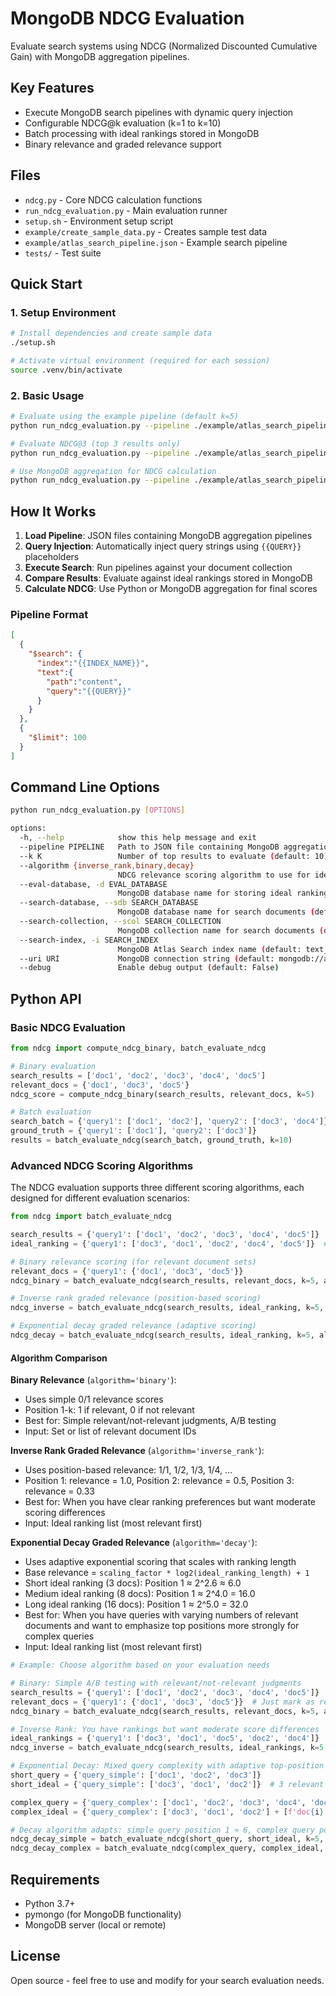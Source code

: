 # MongoDB NDCG Evaluation

Evaluate search systems using NDCG (Normalized Discounted Cumulative Gain) with MongoDB aggregation pipelines.

## Key Features

- Execute MongoDB search pipelines with dynamic query injection
- Configurable NDCG@k evaluation (k=1 to k=10)
- Batch processing with ideal rankings stored in MongoDB
- Binary relevance and graded relevance support

## Files

- `ndcg.py` - Core NDCG calculation functions
- `run_ndcg_evaluation.py` - Main evaluation runner
- `setup.sh` - Environment setup script
- `example/create_sample_data.py` - Creates sample test data
- `example/atlas_search_pipeline.json` - Example search pipeline
- `tests/` - Test suite

## Quick Start

### 1. Setup Environment
```bash
# Install dependencies and create sample data  
./setup.sh

# Activate virtual environment (required for each session)
source .venv/bin/activate
```

### 2. Basic Usage

```bash
# Evaluate using the example pipeline (default k=5)
python run_ndcg_evaluation.py --pipeline ./example/atlas_search_pipeline.json

# Evaluate NDCG@3 (top 3 results only)
python run_ndcg_evaluation.py --pipeline ./example/atlas_search_pipeline.json --k 3

# Use MongoDB aggregation for NDCG calculation
python run_ndcg_evaluation.py --pipeline ./example/atlas_search_pipeline.json --aggregation
```

## How It Works

1. **Load Pipeline**: JSON files containing MongoDB aggregation pipelines
2. **Query Injection**: Automatically inject query strings using `{{QUERY}}` placeholders
3. **Execute Search**: Run pipelines against your document collection
4. **Compare Results**: Evaluate against ideal rankings stored in MongoDB
5. **Calculate NDCG**: Use Python or MongoDB aggregation for final scores

### Pipeline Format
```json
[
  {
    "$search": {
      "index":"{{INDEX_NAME}}",
      "text":{
        "path":"content",
        "query":"{{QUERY}}"
      }
    }
  },
  {
    "$limit": 100
  }
]
```

## Command Line Options

```bash
python run_ndcg_evaluation.py [OPTIONS]

options:
  -h, --help            show this help message and exit
  --pipeline PIPELINE   Path to JSON file containing MongoDB aggregation pipeline
  --k K                 Number of top results to evaluate (default: 10)
  --algorithm {inverse_rank,binary,decay}
                        NDCG relevance scoring algorithm to use for ideal rankings (default: binary)
  --eval-database, -d EVAL_DATABASE
                        MongoDB database name for storing ideal rankings (default: search_evaluation)
  --search-database, --sdb SEARCH_DATABASE
                        MongoDB database name for search documents (default: search_evaluation)
  --search-collection, --scol SEARCH_COLLECTION
                        MongoDB collection name for search documents (default: documents)
  --search-index, -i SEARCH_INDEX
                        MongoDB Atlas Search index name (default: text_search_index)
  --uri URI             MongoDB connection string (default: mongodb://admin:admin@localhost:27017/?directConnection=true&authSource=admin)
  --debug               Enable debug output (default: False)
```

## Python API

### Basic NDCG Evaluation

```python
from ndcg import compute_ndcg_binary, batch_evaluate_ndcg

# Binary evaluation
search_results = ['doc1', 'doc2', 'doc3', 'doc4', 'doc5']
relevant_docs = {'doc1', 'doc3', 'doc5'}
ndcg_score = compute_ndcg_binary(search_results, relevant_docs, k=5)

# Batch evaluation
search_batch = {'query1': ['doc1', 'doc2'], 'query2': ['doc3', 'doc4']}
ground_truth = {'query1': ['doc1'], 'query2': ['doc3']}
results = batch_evaluate_ndcg(search_batch, ground_truth, k=10)
```

### Advanced NDCG Scoring Algorithms

The NDCG evaluation supports three different scoring algorithms, each designed for different evaluation scenarios:

```python
from ndcg import batch_evaluate_ndcg

search_results = {'query1': ['doc1', 'doc2', 'doc3', 'doc4', 'doc5']}
ideal_ranking = {'query1': ['doc3', 'doc1', 'doc2', 'doc4', 'doc5']}  # Most relevant first

# Binary relevance scoring (for relevant document sets)
relevant_docs = {'query1': {'doc1', 'doc3', 'doc5'}}
ndcg_binary = batch_evaluate_ndcg(search_results, relevant_docs, k=5, algorithm='binary')

# Inverse rank graded relevance (position-based scoring)
ndcg_inverse = batch_evaluate_ndcg(search_results, ideal_ranking, k=5, algorithm='inverse_rank')

# Exponential decay graded relevance (adaptive scoring)
ndcg_decay = batch_evaluate_ndcg(search_results, ideal_ranking, k=5, algorithm='decay')
```

#### Algorithm Comparison

**Binary Relevance** (`algorithm='binary'`):
- Uses simple 0/1 relevance scores
- Position 1-k: 1 if relevant, 0 if not relevant
- Best for: Simple relevant/not-relevant judgments, A/B testing
- Input: Set or list of relevant document IDs

**Inverse Rank Graded Relevance** (`algorithm='inverse_rank'`):
- Uses position-based relevance: 1/1, 1/2, 1/3, 1/4, ...
- Position 1: relevance = 1.0, Position 2: relevance = 0.5, Position 3: relevance = 0.33
- Best for: When you have clear ranking preferences but want moderate scoring differences
- Input: Ideal ranking list (most relevant first)

**Exponential Decay Graded Relevance** (`algorithm='decay'`):
- Uses adaptive exponential scoring that scales with ranking length
- Base relevance = `scaling_factor * log2(ideal_ranking_length) + 1`
- Short ideal ranking (3 docs): Position 1 ≈ 2^2.6 ≈ 6.0
- Medium ideal ranking (8 docs): Position 1 ≈ 2^4.0 = 16.0  
- Long ideal ranking (16 docs): Position 1 ≈ 2^5.0 = 32.0
- Best for: When you have queries with varying numbers of relevant documents and want to emphasize top positions more strongly for complex queries
- Input: Ideal ranking list (most relevant first)

```python
# Example: Choose algorithm based on your evaluation needs

# Binary: Simple A/B testing with relevant/not-relevant judgments
search_results = {'query1': ['doc1', 'doc2', 'doc3', 'doc4', 'doc5']}
relevant_docs = {'query1': {'doc1', 'doc3', 'doc5'}}  # Just mark as relevant
ndcg_binary = batch_evaluate_ndcg(search_results, relevant_docs, k=5, algorithm='binary')

# Inverse Rank: You have rankings but want moderate score differences  
ideal_rankings = {'query1': ['doc3', 'doc1', 'doc5', 'doc2', 'doc4']}  # Ranked by preference
ndcg_inverse = batch_evaluate_ndcg(search_results, ideal_rankings, k=5, algorithm='inverse_rank')

# Exponential Decay: Mixed query complexity with adaptive top-position emphasis
short_query = {'query_simple': ['doc1', 'doc2', 'doc3']}
short_ideal = {'query_simple': ['doc3', 'doc1', 'doc2']}  # 3 relevant docs

complex_query = {'query_complex': ['doc1', 'doc2', 'doc3', 'doc4', 'doc5']}  
complex_ideal = {'query_complex': ['doc3', 'doc1', 'doc2'] + [f'doc{i}' for i in range(6, 16)]}  # 15 relevant docs

# Decay algorithm adapts: simple query position 1 ≈ 6, complex query position 1 ≈ 32
ndcg_decay_simple = batch_evaluate_ndcg(short_query, short_ideal, k=5, algorithm='decay')
ndcg_decay_complex = batch_evaluate_ndcg(complex_query, complex_ideal, k=5, algorithm='decay')
```

## Requirements

- Python 3.7+
- pymongo (for MongoDB functionality)
- MongoDB server (local or remote)

## License

Open source - feel free to use and modify for your search evaluation needs.